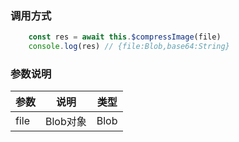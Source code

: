 <!-- ### 图形示例
![图片压缩](../images/compress-image.png) -->
### 调用方式
```js
    const res = await this.$compressImage(file)
    console.log(res) // {file:Blob,base64:String}
```
### 参数说明
| 参数            | 说明          | 类型    |
| --------------- | ------------- | ------- |
| file            | Blob对象      | Blob    |